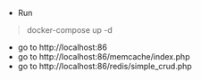 * Run 
> docker-compose up -d
* go to http://localhost:86
* go to http://localhost:86/memcache/index.php
* go to http://localhost:86/redis/simple_crud.php

